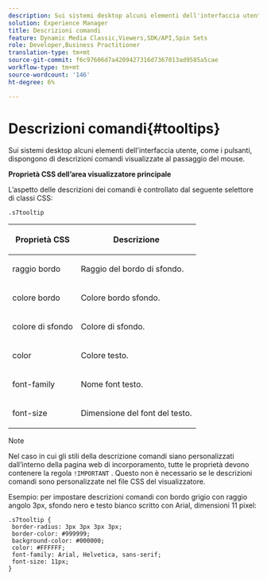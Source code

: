 ```yaml
---
description: Sui sistemi desktop alcuni elementi dell'interfaccia utente, come i pulsanti, dispongono di descrizioni comandi visualizzate al passaggio del mouse.
solution: Experience Manager
title: Descrizioni comandi
feature: Dynamic Media Classic,Viewers,SDK/API,Spin Sets
role: Developer,Business Practitioner
translation-type: tm+mt
source-git-commit: f6c97606d7a4209427316d7367013ad9585a5cae
workflow-type: tm+mt
source-wordcount: '146'
ht-degree: 6%

---
```



# Descrizioni comandi{#tooltips}

Sui sistemi desktop alcuni elementi dell&#39;interfaccia utente, come i pulsanti, dispongono di descrizioni comandi visualizzate al passaggio del mouse.

<!--<a id="section_061E550C1C1D4DB2BD663A898895B38C"></a>-->

**Proprietà CSS dell’area visualizzatore principale**

L’aspetto delle descrizioni dei comandi è controllato dal seguente selettore di classi CSS:

```
.s7tooltip
```

<table id="table_94EE3F5BBE4547C0B4943471CEE7EDE4"> 
 <thead> 
  <tr> 
   <th colname="col1" class="entry"> <p> Proprietà CSS </p> </th> 
   <th colname="col2" class="entry"> <p>Descrizione </p> </th> 
  </tr> 
 </thead>
 <tbody> 
  <tr> 
   <td colname="col1"> <p> <span class="codeph"> raggio bordo  </span> </p> </td> 
   <td colname="col2"> <p> Raggio del bordo di sfondo. </p> </td> 
  </tr> 
  <tr> 
   <td colname="col1"> <p> <span class="codeph"> colore bordo  </span> </p> </td> 
   <td colname="col2"> <p> Colore bordo sfondo. </p> </td> 
  </tr> 
  <tr> 
   <td colname="col1"> <p> <span class="codeph"> colore di sfondo  </span> </p> </td> 
   <td colname="col2"> <p> Colore di sfondo. </p> </td> 
  </tr> 
  <tr> 
   <td colname="col1"> <p> <span class="codeph"> color </span> </p> </td> 
   <td colname="col2"> <p>Colore testo. </p> </td> 
  </tr> 
  <tr> 
   <td colname="col1"> <p> <span class="codeph"> font-family  </span> </p> </td> 
   <td colname="col2"> <p>Nome font testo. </p> </td> 
  </tr> 
  <tr> 
   <td colname="col1"> <p> <span class="codeph"> font-size  </span> </p> </td> 
   <td colname="col2"> <p>Dimensione del font del testo. </p> </td> 
  </tr> 
 </tbody> 
</table>

>[!NOTE]
>
>Nel caso in cui gli stili della descrizione comandi siano personalizzati dall’interno della pagina web di incorporamento, tutte le proprietà devono contenere la regola `!IMPORTANT` . Questo non è necessario se le descrizioni comandi sono personalizzate nel file CSS del visualizzatore.

Esempio: per impostare descrizioni comandi con bordo grigio con raggio angolo 3px, sfondo nero e testo bianco scritto con Arial, dimensioni 11 pixel:

```
.s7tooltip { 
 border-radius: 3px 3px 3px 3px; 
 border-color: #999999; 
 background-color: #000000; 
 color: #FFFFFF; 
 font-family: Arial, Helvetica, sans-serif; 
 font-size: 11px; 
}
```

